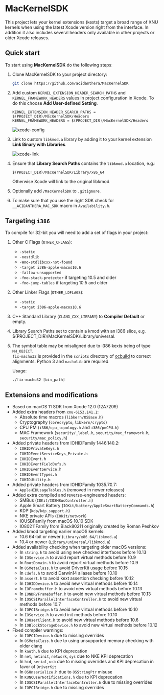 MacKernelSDK
============

This project lets your kernel extensions (kexts) target a broad range of XNU kernels when using the latest Xcode version right from the interface. In addition it also includes several headers only available in other projects or older Xcode releases.

## Quick start

To start using **MacKernelSDK** do the following steps:

1. Clone MacKernelSDK to your project directory:

    ```sh
    git clone https://github.com/acidanthera/MacKernelSDK
    ```

2. Add custom `KERNEL_EXTENSION_HEADER_SEARCH_PATHS` and `KERNEL_FRAMEWORK_HEADERS` values in project configuration in Xcode. To do this choose **Add User-defined Setting**.

    ```
    KERNEL_EXTENSION_HEADER_SEARCH_PATHS = $(PROJECT_DIR)/MacKernelSDK/Headers
    KERNEL_FRAMEWORK_HEADERS = $(PROJECT_DIR)/MacKernelSDK/Headers
    ```

    ![xcode-config](Docs/xcode-config.png)

3. Link to custom `libkmod.a` library by adding it to your kernel extension **Link Binary with Libraries**.

    ![xcode-link](Docs/xcode-link.png)

4. Ensure that **Library Search Paths** contains the `libkmod.a` location, e.g.:

    ```
    $(PROJECT_DIR)/MacKernelSDK/Library/x86_64
    ```

    Otherwise Xcode will link to the original libkmod.

4. Optionally add `/MacKernelSDK` to `.gitignore`.

5. To make sure that you use the right SDK check for `__ACIDANTHERA_MAC_SDK` macro in `Availability.h`.

## Targeting `i386`

To compile for 32-bit you will need to add a set of flags in your project:

1. Other C Flags (`OTHER_CFLAGS`):

    - `-static`
    - `-nostdlib`
    - `-Wno-stdlibcxx-not-found`
    - `-target i386-apple-macos10.6`
    - `-fallow-unsupported`
    - `-fno-stack-protector` if targeting 10.5 and older
    - `-fno-jump-tables` if targeting 10.5 and older

2. Other Linker Flags (`OTHER_LDFLAGS`):

    - `-static`
    - `-target i386-apple-macos10.6`

3. C++ Standard Library (`CLANG_CXX_LIBRARY`) to **Compiler Default** or empty.

4. Library Search Paths set to contain a kmod with an i386 slice, e.g. $(PROJECT_DIR)/MacKernelSDK/Library/universal.

5. The symbol table may be misaligned due to i386 kexts being of type `MH_OBJECT`.  
`fix-macho32` is provided in the `scripts` directory of [ocbuild](https://github.com/acidanthera/ocbuild) to correct alignments. Python 3 and `macholib` are required.

    Usage:
    ```
    ./fix-macho32 [bin_path]
    ```

## Extensions and modifications

- Based on macOS 11 SDK from Xcode 12.0 (12A7209)
- Added extra headers from `xnu-6153.141.1`:
    - Absolute time macros (`libkern/OSBase.h`)
    - Cryptography (`corecrypto`, `libkern/crypto`)
    - CPU PM (`i386/cpu_topology.h` and `i386/pmCPU.h`)
    - MAC Framework (`security/_label.h`, `security/mac_framework.h`, `security/mac_policy.h`)
- Added private headers from IOHIDFamily 1446.140.2:
    - `IOHIDPrivateKeys.h`
    - `IOHIDEventServiceKeys_Private.h`
    - `IOHIDEvent.h`
    - `IOHIDEventFieldDefs.h`
    - `IOHIDEventService.h`
    - `IOHIDEventTypes.h`
    - `IOHIDUtility.h`
- Added private headers from IOHIDFamily 1035.70.7:
    - `AppleHIDUsageTables.h` (removed in newer releases)
- Added extra compiled and reverse-engineered headers:
    - SMBus (`IOKit/IOSMBusController.h`)
    - Apple Smart Battery (`IOKit/battery/AppleSmartBatteryCommands.h`)
    - KDP (`kdp/kdp_support.h`)
    - NKE private APIs (`IOKit/network`)
    - IOUSBFamily from macOS 10.10 SDK
    - IO80211Family from Black80211 originally created by Roman Peshkov
- Added kmod targeting earlier macOS kernels:
    - 10.6 64-bit or newer (`Library/x86_64/libkmod.a`)
    - 10.4 or newer (`Library/universal/libkmod.a`)
- Added availability checking when targeting older macOS versions:
    - In `string.h` to avoid using new checked interfaces before 10.13
    - In `IOService.h` to avoid report virtual methods before 10.9
    - In `RootDomain.h` to avoid report virtual methods before 10.9
    - In `OSMetaClass.h` to avoid DriverKit usage before 10.15
    - In `cdefs.h` to avoid Darwin14 aliases before 10.10
    - In `assert.h` to avoid kext assertion checking before 10.12
    - In `IOHIDDevice.h` to avoid new virtual methods before 10.14
    - In `IOFramebuffer.h` to avoid new virtual methods before 10.13
    - In `IONDRVFramebuffer.h` to avoid new virtual methods before 10.13
    - In `IOSCSIParallelInterfaceController.h` to avoid new virtual methods before 10.7
    - In `IOPCIBridge.h` to avoid new virtual methods before 10.10
    - In `IOService.h` to avoid init methods before 10.10
    - In `IOUserClient.h` to avoid new virtual methods before 10.6
    - In `IOBlockStorageDevice.h` to avoid new virtual methods before 10.12
- Fixed compiler warnings:
    - In `IOPCIDevice.h` due to missing overrides
    - In `OSMetaClass.h` due to using unsupported memory checking with older clang
    - In `kauth.h` due to KPI deprecation
    - In `net`, `netinit`, `network`, `sys` due to NKE KPI deprecation
    - In `hid`, `serial`, `usb` due to missing overrides and KPI deprecation in favor of `DriverKit`
    - In `OSUnserialize.h` due to `OSStringPtr` misuse
    - In `KUNCUserNotifications.h` due to KPI deprecation
    - In `IOSCSIParallelInterfaceController.h` due to missing overrides
    - In `IOPCIBridge.h` due to missing overrides
